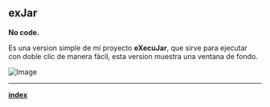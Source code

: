 ## exJar

**No code.**

Es una version simple de mi proyecto **eXecuJar**, que sirve para ejecutar con doble clic de manera fácil, esta version muestra una ventana de fondo.

![Image](https://github.com/Andr7st/index/blob/main/support/images/exJar_img1.png)

---

[**index**](https://github.com/Andr7st/index/)
